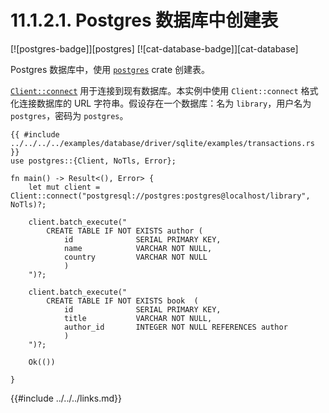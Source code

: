 # 11.1.2.1. Postgres 数据库中创建表

[![postgres-badge]][postgres] [![cat-database-badge]][cat-database]

Postgres 数据库中，使用 [`postgres`] crate 创建表。

[`Client::connect`] 用于连接到现有数据库。本实例中使用 `Client::connect` 格式化连接数据库的 URL 字符串。假设存在一个数据库：名为 `library`，用户名为 `postgres`，密码为 `postgres`。

```rust,edition2018,no_run
{{ #include ../../../../examples/database/driver/sqlite/examples/transactions.rs }}
use postgres::{Client, NoTls, Error};

fn main() -> Result<(), Error> {
    let mut client = Client::connect("postgresql://postgres:postgres@localhost/library", NoTls)?;
    
    client.batch_execute("
        CREATE TABLE IF NOT EXISTS author (
            id              SERIAL PRIMARY KEY,
            name            VARCHAR NOT NULL,
            country         VARCHAR NOT NULL
            )
    ")?;

    client.batch_execute("
        CREATE TABLE IF NOT EXISTS book  (
            id              SERIAL PRIMARY KEY,
            title           VARCHAR NOT NULL,
            author_id       INTEGER NOT NULL REFERENCES author
            )
    ")?;

    Ok(())

}
```

[`postgres`]: https://docs.rs/postgres/0.17.2/postgres/
[`Client::connect`]: https://docs.rs/postgres/0.17.2/postgres/struct.Client.html#method.connect

{{#include ../../../links.md}}
